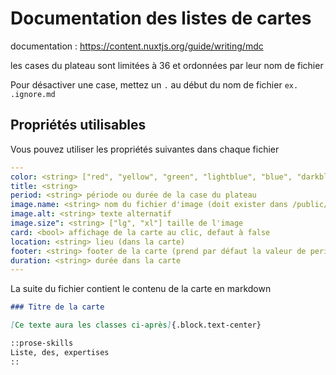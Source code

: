 # Documentation des listes de cartes

documentation : https://content.nuxtjs.org/guide/writing/mdc

les cases du plateau sont limitées à 36 et ordonnées par leur nom de fichier

Pour désactiver une case, mettez un `.` au début du nom de fichier `ex. .ignore.md` 


## Propriétés utilisables

Vous pouvez utiliser les propriétés suivantes dans chaque fichier

```yaml
---
color: <string> ["red", "yellow", "green", "lightblue", "blue", "darkblue", "brown", "pink", "orange"]
title: <string>
period: <string> période ou durée de la case du plateau
image.name: <string> nom du fichier d'image (doit exister dans /public/images, eg. "ico-guitar.svg")
image.alt: <string> texte alternatif
image.size": <string> ["lg", "xl"] taille de l'image
card: <bool> affichage de la carte au clic, defaut à false
location: <string> lieu (dans la carte)
footer: <string> footer de la carte (prend par défaut la valeur de period)
duration: <string> durée dans la carte
---
```

La suite du fichier contient le contenu de la carte en markdown

```markdown
### Titre de la carte

[Ce texte aura les classes ci-après]{.block.text-center}

::prose-skills
Liste, des, expertises
::
```
